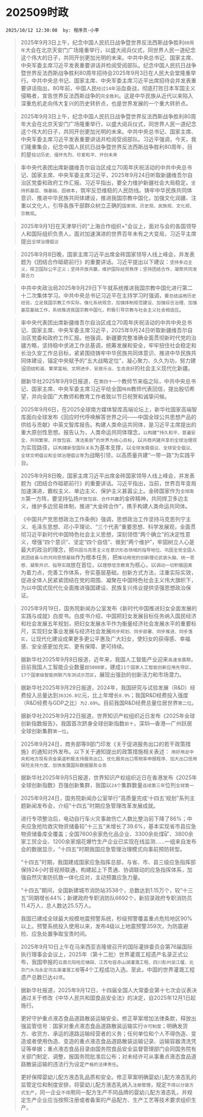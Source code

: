 # 202509时政
`2025/10/12 12:30:08  by: 程序员·小李`

> 2025年9月3日上午，纪念中国人民抗日战争暨世界反法西斯战争胜利`80周年`大会在北京天安门广场隆重举行，以盛大阅兵仪式，同世界人民一道纪念这个伟大的日子，共同开创更加光明的未来。中共中央总书记、国家主席、中央军委主席习近平发表重要讲话并检阅受阅部队。纪念中国人民抗日战争暨世界反法西斯战争胜利80周年招待会2025年9月3日在人民大会堂隆重举行。中共中央总书记、国家主席、中央军委主席习近平出席招待会并发表重要讲话指出，80年前，中国人民`经过14年`浴血奋战，彻底打败日本军国主义侵略者，宣告世界反法西斯战争的`完全胜利`。这是中华民族从近代以来陷入深重危机走向伟大复兴的历史转折点，也是世界发展的一个重大转折点。


> 2025年9月3日上午，纪念中国人民抗日战争暨世界反法西斯战争胜利80周年大会在北京天安门广场隆重举行，以盛大阅兵仪式，同世界人民一道纪念这个伟大的日子，共同开创更加光明的未来。中共中央总书记、国家主席、中央军委主席习近平发表重要讲话并检阅受阅部队。习近平强调，今天，我们隆重集会，纪念中国人民抗日战争暨世界反法西斯战争胜利80周年，目的是`铭记历史、缅怀先烈、珍爱和平、开创未来`


> 率中央代表团出席新疆维吾尔自治区成立70周年庆祝活动的中共中央总书记、国家主席、中央军委主席习近平，2025年9月24日听取新疆维吾尔自治区党委和政府工作汇报。习近平指出，要全力维护新疆社会大局稳定。`坚持抓基层、强基础、固根本`，筑牢反恐维稳的人民防线。铸牢中华民族共同体意识、推进中华民族共同体建设，推进我国宗教中国化，加强文化润疆、注重以文化人，引导各族干部群众树立正确的`国家观、历史观、民族观、文化观、宗教观`。


> 2025年9月1日在天津举行的“上海合作组织+”会议上，面对与会的各国领导人和国际组织负责人，面对加速演进的世界百年未有之大变局，习近平主席提出`全球治理倡议`


> 2025年9月8日晚，国家主席习近平出席金砖国家领导人线上峰会，并发表题为《团结合作砥砺前行》的重要讲话。习近平提出以下建议：`坚持多边主义，捍卫国际公平正义；坚持开放共赢，维护国际经贸秩序；坚持团结合作，凝聚共同发展合力`
> 

> 中共中央政治局2025年9月29日下午就系统推进我国宗教中国化进行第二十二次集体学习。中共中央总书记习近平在主持学习时强调，`要总结运用历史经验，立足我国宗教工作实际，强化系统观念，加强体制规范建设、加强综合治理、加强基层基础工作，系统推进我国宗教中国化，积极引导宗教与社会主义社会相适应`。
> 

> 率中央代表团出席新疆维吾尔自治区成立70周年庆祝活动的中共中央总书记、国家主席、中央军委主席习近平，2025年9月24日听取新疆维吾尔自治区党委和政府工作汇报。他强调，新疆要完整准确全面贯彻新时代党的治疆方略，坚持稳中求进工作总基调，统筹发展和安全，牢牢扭住社会稳定和长治久安工作总目标，紧紧围绕铸牢中华民族共同体意识、推进中华民族共同体建设，锚定中央赋予的“五大战略定位”，凝心聚力、久久为功，努力建设`团结和谐、繁荣富裕、文明进步、安居乐业、生态良好`的社会主义现代化新疆。
> 

> 据新华社2025年9月9日报道，在`第四十一个`教师节来临之际，中共中央总书记、国家主席、中央军委主席习近平给全国`特岗`教师代表回信，提出殷切希望，并向全国广大教师和教育工作者致以节日祝贺和诚挚问候。


> 2025年9月6日，在2025全球南方媒体智库高端论坛上，新华社国家高端智库面向全球发布《回应时代呼唤解答世界之问——中国全球公共思想产品的供给与贡献》中英文智库报告。构建人类命运共同体，是习近平主席提出的重大原创性思想。报告认为，人类命运共同体理念，`以构建“持久和平、普遍安全、共同繁荣、开放包容、清洁美丽”的世界为核心目标`，以`共商共建共享的全球治理观`为实现路径，以`构建新型国际关系`为基本支撑，以`全球发展倡议、全球安全倡议、全球文明倡议和全球治理倡议等`为战略引领，以高质量共建“一带一路”为实践平台。


> 2025年9月8日晚，国家主席习近平出席金砖国家领导人线上峰会，并发表题为《团结合作砥砺前行》的重要讲话。习近平指出，当前，世界百年变局加速演进，霸权主义、单边主义、保护主义甚嚣尘上。金砖国家作为`全球南方`第一方阵，要坚持弘扬`开放包容、合作共赢`的金砖精神，共同捍卫多边主义，维护多边贸易体制，推进“大金砖合作”，携手构建人类命运共同体。
> 

> 《中国共产党思想政治工作条例》强调，思想政治工作坚持马克思列宁主义、毛泽东思想、邓小平理论、“三个代表”重要思想、科学发展观，全面贯彻习近平新时代中国特色社会主义思想，深刻领悟“两个确立”的决定性意义，增强“四个意识”、坚定“四个自信”、做到“两个维护”，牢固树立人心是最大的政治的理念，把`巩固马克思主义在意识形态领域的指导地位、巩固全党全国人民团结奋斗的共同思想基础`作为根本任务，把`推动用党的创新理论武装头脑、统一思想、凝聚共识、指导实践`放在首位，以`理想信念教育`为核心，以`调动一切积极因素`为着力点，完善工作体系，夯实基层基础，创新方式方法，注重实际实效，促进全体人民紧紧团结在党的周围、凝聚在中国特色社会主义伟大旗帜下，为以中国式现代化全面推进强国建设、民族复兴伟业提供坚强思想政治保证。


> 2025年9月19日，国务院新闻办公室发布《新时代中国推进妇女全面发展的实践与成就》白皮书。白皮书介绍，中国把妇女发展目标任务纳入国民经济和社会发展五年规划，把妇女发展水平作为衡量经济社会发展水平的重要标尺，实现妇女事业发展与经济社会发展`同步规划、同步部署、同步推进、同步落实`，让现代化建设成果更多更公平惠及广大妇女，使妇女的获得感、幸福感、安全感更加充实、更有保障、更可持续。

> 据新华社2025年9月8日报道，近年来，我国人工智能产业迎来`高速发展期`，目前我国人工智能企业数量`超5000家`，建成`11个国家人工智能创新应用先导区`、`17个国家级智能网联汽车测试示范区`，展现出强劲的创新活力和市场潜力。


> 据新华社2025年9月29日报道，2024年，我国研究与试验发展（R&D）经费投入总量达到`36326.8亿`元，比上年增长`8.9%`；我国R&D经费投入强度（R&D经费与GDP之比）`为2.69%`。目前我国R&D经费总量位居世界`第二位`。


> 据新华社2025年9月22日报道，世界知识产权组织近日发布《2025年全球创新指数报告》，我国首次跻身全球创新指数`前十`，深圳—香港—广州跃居全球创新集群`第一位`。


> 2025年9月24日，商务部等9部门印发《关于促进服务出口的若干政策措施》的通知对外发布。以下关于通知提出的政策措施相关表述：
> `用好用足中央和地方现有资金渠道积极支持服务出口、优化服务出口零税率申报程序、加大出口信用保险支持力度、加快发展国际数据服务业务`


> 据新华社2025年9月5日报道，世界知识产权组织近日在香港发布《2025年全球创新指数》百强创新集群，我国以`24个`集群数量`连续第三年`位列`全球第一`


> 2025年9月24日，国务院新闻办公室举行“高质量完成‘十四五’规划”系列主题新闻发布会，介绍“十四五”时期应急管理改革发展成就。
> 
> 进行专项整治后，电动自行车火灾事故伤亡人数比整治前下降了86%；中央应急抢险救灾物资储备较“十三五”末增长了39.6%，基本实现省市县应急物资储备库全覆盖；全国7600余家危化品企业、3300余处煤矿、3800余家工贸企业、1200余家烟花爆竹生产企业已实现在线监测……一组来自发布会的数据显示，“十四五”时期我国应急管理治理模式向事前预防转型。
> 
> “十四五”时期，我国建成国家应急指挥总部，与省、市、县三级应急指挥部保持24小时音视频联通，构建起上下贯通、协调联动的应急指挥体系，加强自然灾害防抗救一体化应对，主动预置应急力量。
> 
> “十四五”期间，全国新建城市消防站3538个，总数达到1.15万个，较“十三五”同期增长44%；新建政府专职消防队6692个，新招录政府专职消防员11.4万人，总人数达25.5万人。
> 
> 我国已建成全球最大规模地震预警系统，秒级预警覆盖重点危险地区90%以上。预警系统投入使用以来，发布4级以上地震预警359次，为防震避险、应急处置争取宝贵时间。


> 2025年9月10日上午在马来西亚吉隆坡召开的国际灌排委员会第76届国际执行理事会会议上，2025年（第十二批）世界灌溉工程遗产名录正式公布，我国申报的`云南元阳哈尼梯田、江苏句容赤山湖灌溉工程、四川彭州湔江堰、北京门头沟永定河古渠灌溉工程`等4个工程成功入选。至此，中国的世界灌溉工程遗产总数已达`42项`。


> 据新华社报道，2025年9月12日，十四届全国人大常委会第十七次会议表决通过关于修改《中华人民共和国食品安全法》的决定，自2025年12月1日起施行。
> 
> 更好守护重点液态食品道路散装运输安全。修正草案增加法律条款，释放出强监管信号：国家对重点液态食品道路散装运输实行`许可制度`；明确发货方、收货方、承运的道路运输经营者的义务；任何单位和个人不得伪造、变造或者使用伪造、变造的重点液态食品道路散装运输记录、运输容器清洗凭证等单据；重点液态食品目录由国务院食品安全监督管理部门会同国务院有关部门制定、调整，报国务院批准后公布；对未经许可从事重点液态食品道路散装运输的违法行为设定`严格的法律责任`。
> 
> 更好保障婴幼儿配方液态乳品质和安全。修正草案明确婴幼儿配方液态乳的监管定位和制度安排，将婴幼儿配方液态乳纳入`注册管理`，规定`不得以分装方式生产`，同一企业`不得`用同一配方生产不同品牌的婴幼儿配方液态乳，并规定生产企业应当按照注册或者备案的产品配方、生产工艺等技术要求组织生产。